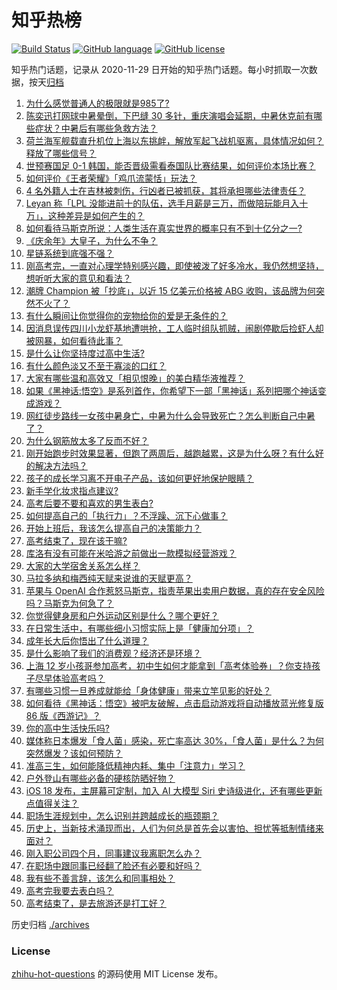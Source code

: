 # 知乎热榜
[![Build Status](https://github.com/ToWeLong/zhihu-hot-questions/workflows/CI/badge.svg)](https://github.com/ToWeLong/zhihu-hot-questions/actions)
[![GitHub language](https://img.shields.io/badge/language-golang-orange.svg)](https://golang.org/)
[![GitHub license](https://img.shields.io/github/license/ToWeLong/zhihu-hot-questions)](https://github.com/ToWeLong/zhihu-hot-questions/blob/main/LICENSE)

知乎热门话题，记录从 2020-11-29 日开始的知乎热门话题。每小时抓取一次数据，按天[归档](./archives)

<!-- BEGIN -->

1. [为什么感觉普通人的极限就是985了?](https://www.zhihu.com/question/658504774)
1. [陈奕迅打网球中暑晕倒，下巴缝 30 多针，重庆演唱会延期，中暑休克前有哪些症状？中暑后有哪些急救方法？](https://www.zhihu.com/question/658622344)
1. [荷兰海军舰载直升机位上海以东挑衅，解放军起飞战机驱离，具体情况如何？释放了哪些信号？](https://www.zhihu.com/question/658651265)
1. [世预赛国足 0-1 韩国，能否晋级需看泰国队比赛结果，如何评价本场比赛？](https://www.zhihu.com/question/658635911)
1. [如何评价《王者荣耀》「鸡爪流蒙恬」玩法？](https://www.zhihu.com/question/658547502)
1. [4 名外籍人士在吉林被刺伤，行凶者已被抓获，其将承担哪些法律责任？](https://www.zhihu.com/question/658660555)
1. [Leyan 称「LPL 没能进前十的队伍，选手月薪是三万，而做陪玩能月入十万」，这种差异是如何产生的？](https://www.zhihu.com/question/658622229)
1. [如何看待马斯克所说：人类生活在真实世界的概率只有不到十亿分之一?](https://www.zhihu.com/question/658504787)
1. [《庆余年》大皇子，为什么不争？](https://www.zhihu.com/question/658013108)
1. [星链系统到底强不强？](https://www.zhihu.com/question/393114442)
1. [刚高考完，一直对心理学特别感兴趣，即使被泼了好多冷水，我仍然想坚持，想听听大家的意见和看法？](https://www.zhihu.com/question/658558775)
1. [潮牌 Champion 被「抄底」，以近 15 亿美元价格被 ABG 收购，该品牌为何突然不火了？](https://www.zhihu.com/question/658556891)
1. [有什么瞬间让你觉得你的宠物给你的爱是无条件的？](https://www.zhihu.com/question/652622408)
1. [因消息误传四川小龙虾基地遭哄抢，工人临时组队抓贼，闹剧停歇后捡虾人却被网暴，如何看待此事？](https://www.zhihu.com/question/658209059)
1. [是什么让你坚持度过高中生活?](https://www.zhihu.com/question/654783923)
1. [有什么颜色淡又不至于寡淡的口红？](https://www.zhihu.com/question/268852359)
1. [大家有哪些温和高效又「相见恨晚」的美白精华液推荐？](https://www.zhihu.com/question/653888558)
1. [如果《黑神话:悟空》是系列首作，你希望下一部「黑神话」系列把哪个神话变成游戏？](https://www.zhihu.com/question/658469198)
1. [网红徒步路线一女孩中暑身亡，中暑为什么会导致死亡？怎么判断自己中暑了？](https://www.zhihu.com/question/658566965)
1. [为什么钢筋放太多了反而不好？](https://www.zhihu.com/question/588629540)
1. [刚开始跑步时效果显著，但跑了两周后，越跑越累，这是为什么呀？有什么好的解决方法吗？](https://www.zhihu.com/question/657773388)
1. [孩子的成长学习离不开电子产品，该如何更好地保护眼睛？](https://www.zhihu.com/question/657766515)
1. [新手学化妆求指点建议?](https://www.zhihu.com/question/656448014)
1. [高考后要不要和喜欢的男生表白?](https://www.zhihu.com/question/658576883)
1. [如何提高自己的「执行力」？不浮躁、沉下心做事？](https://www.zhihu.com/question/658048952)
1. [开始上班后，我该怎么提高自己的决策能力？](https://www.zhihu.com/question/657945047)
1. [高考结束了，现在该干嘛?](https://www.zhihu.com/question/658558558)
1. [库洛有没有可能在米哈游之前做出一款模拟经营游戏？](https://www.zhihu.com/question/653964717)
1. [大家的大学宿舍关系怎么样？](https://www.zhihu.com/question/655202237)
1. [马拉多纳和梅西纯天赋来说谁的天赋更高？](https://www.zhihu.com/question/656317968)
1. [苹果与 OpenAI 合作惹怒马斯克，指责苹果出卖用户数据，真的存在安全风险吗？马斯克为何急了？](https://www.zhihu.com/question/658607099)
1. [你觉得健身房和户外运动区别是什么？哪个更好？](https://www.zhihu.com/question/658039585)
1. [在日常生活中，有哪些细小习惯实际上是「健康加分项」？](https://www.zhihu.com/question/657766350)
1. [成年长大后你悟出了什么道理？](https://www.zhihu.com/question/658510007)
1. [是什么影响了我们的消费观？经济还是环境？](https://www.zhihu.com/question/657819695)
1. [上海 12 岁小孩哥参加高考，初中生如何才能拿到「高考体验券」？你支持孩子尽早体验高考吗？](https://www.zhihu.com/question/658567808)
1. [有哪些习惯一旦养成就能给「身体健康」带来立竿见影的好处？](https://www.zhihu.com/question/657766424)
1. [如何看待《黑神话：悟空》被吧友破解，点击启动游戏将自动播放蓝光修复版 86 版《西游记》？](https://www.zhihu.com/question/658573383)
1. [你的高中生活快乐吗?](https://www.zhihu.com/question/658268826)
1. [媒体称日本爆发「食人菌」感染，死亡率高达 30%，「食人菌」是什么？为何突然爆发？该如何预防？](https://www.zhihu.com/question/657553483)
1. [准高三生，如何能降低精神内耗、集中「注意力」学习？](https://www.zhihu.com/question/658094803)
1. [户外登山有哪些必备的硬核防晒好物？](https://www.zhihu.com/question/656087059)
1. [iOS 18 发布，主屏幕可定制，加入 AI 大模型 Siri 史诗级进化，还有哪些更新点值得关注？](https://www.zhihu.com/question/658590093)
1. [职场生涯规划中，怎么识别并跨越成长的瓶颈期？](https://www.zhihu.com/question/657937497)
1. [历史上，当新技术涌现而出，人们为何总是首先会以害怕、担忧等抵制情绪来面对？](https://www.zhihu.com/question/657443375)
1. [刚入职公司四个月，同事建议我离职怎么办？](https://www.zhihu.com/question/656460780)
1. [在职场中跟同事已经翻了脸还有必要和好吗？](https://www.zhihu.com/question/653739187)
1. [我有些不善言辞，该怎么和同事相处？](https://www.zhihu.com/question/657937702)
1. [高考完我要去表白吗？](https://www.zhihu.com/question/658505299)
1. [高考结束了，是去旅游还是打工好？](https://www.zhihu.com/question/658532903)

<!-- END -->

历史归档 [./archives](./archives)


### License
[zhihu-hot-questions](https://github.com/towelong/zhihu-hot-questions) 的源码使用 MIT License 发布。